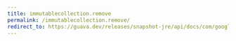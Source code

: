 ```yaml
---
title: immutablecollection.remove
permalink: /immutablecollection.remove/
redirect_to: https://guava.dev/releases/snapshot-jre/api/docs/com/google/common/collect/ImmutableCollection.html#remove-java.lang.Object-
---
```

